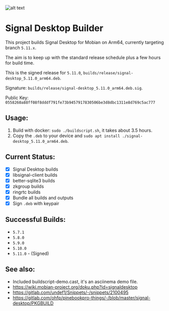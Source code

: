 ![alt text](https://signal.org/assets/header/logo-f7ef605fe417d5520d38d546b3b774b4261c75220b9904da4d8b2ffc19a761ff.png)

# Signal Desktop Builder

This project builds Signal Desktop for Mobian on Arm64, currently targeting branch `5.11.x`.

The aim is to keep up with the standard release schedule plus a few hours for build time.

This is the signed release for `5.11.0`, `builds/release/signal-desktop_5.11.0_arm64.deb`.

Signature: `builds/release/signal-desktop_5.11.0_arm64.deb.sig`.

Public Key: `0558260a88ff08f8dddf791fe73b9457917830506be3d8dbc1311e8d769c5ac777`

## Usage:
1. Build with docker: `sudo ./buildscript.sh`, it takes about 3.5 hours.
2. Copy the `.deb` to your device and `sudo apt install ./signal-desktop_5.11.0_arm64.deb`.

## Current Status:
* [x] Signal Desktop builds
* [x] libsignal-client builds
* [x] better-sqlite3 builds
* [x] zkgroup builds
* [x] ringrtc builds
* [x] Bundle all builds and outputs
* [x] Sign `.deb` with keypair

## Successful Builds:
* `5.7.1`
* `5.8.0`
* `5.9.0`
* `5.10.0`
* `5.11.0` - (Signed)

## See also:
* Included buildscript-demo.cast, it's an asciinema demo file.
* https://wiki.mobian-project.org/doku.php?id=signaldesktop
* https://gitlab.com/undef1/Snippets/-/snippets/2100495
* https://gitlab.com/ohfp/pinebookpro-things/-/blob/master/signal-desktop/PKGBUILD
